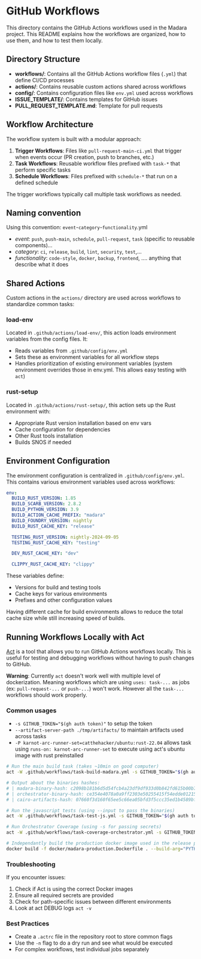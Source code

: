 # GitHub Workflows

This directory contains the GitHub Actions workflows used in the Madara project.
This README explains how the workflows are organized, how to use them, and how to test them locally.

## Directory Structure

- **workflows/**: Contains all the GitHub Actions workflow files (`.yml`) that define CI/CD processes
- **actions/**: Contains reusable custom actions shared across workflows
- **config/**: Contains configuration files like `env.yml` used across workflows
- **ISSUE_TEMPLATE/**: Contains templates for GitHub issues
- **PULL_REQUEST_TEMPLATE.md**: Template for pull requests

## Workflow Architecture

The workflow system is built with a modular approach:

1. **Trigger Workflows**: Files like `pull-request-main-ci.yml` that trigger when events occur (PR creation, push to branches, etc.)
2. **Task Workflows**: Reusable workflow files prefixed with `task-*` that perform specific tasks
3. **Schedule Workflows**: Files prefixed with `schedule-*` that run on a defined schedule

The trigger workflows typically call multiple task workflows as needed.

## Naming convention

Using this convention: `event`-`category`-`functionality`.yml

- _event_: `push`, `push-main`, `schedule`, `pull-request`, `task` (specific to reusable components)...
- _category_: `ci`, `release`, `build`, `lint`, `security`, `test`,...
- _functionality_: `code-style`, `docker`, `backup`, `frontend`, .... anything that describe what it does

## Shared Actions

Custom actions in the `actions/` directory are used across workflows to standardize common tasks:

### load-env

Located in `.github/actions/load-env/`, this action loads environment variables from the config files. It:

- Reads variables from `.github/config/env.yml`
- Sets these as environment variables for all workflow steps
- Handles prioritization of existing environment variables (system environment overrides those in env.yml. This allows easy testing with `act`)

### rust-setup

Located in `.github/actions/rust-setup/`, this action sets up the Rust environment with:

- Appropriate Rust version installation based on env vars
- Cache configuration for dependencies
- Other Rust tools installation
- Builds SNOS if needed

## Environment Configuration

The environment configuration is centralized in `.github/config/env.yml`. This contains various environment variables used across workflows:

```yaml
env:
  BUILD_RUST_VERSION: 1.85
  BUILD_SCARB_VERSION: 2.8.2
  BUILD_PYTHON_VERSION: 3.9
  BUILD_ACTION_CACHE_PREFIX: "madara"
  BUILD_FOUNDRY_VERSION: nightly
  BUILD_RUST_CACHE_KEY: "release"

  TESTING_RUST_VERSION: nightly-2024-09-05
  TESTING_RUST_CACHE_KEY: "testing"

  DEV_RUST_CACHE_KEY: "dev"

  CLIPPY_RUST_CACHE_KEY: "clippy"
```

These variables define:

- Versions for build and testing tools
- Cache keys for various environments
- Prefixes and other configuration values

Having different cache for build environments allows to reduce the total cache size while still increasing speed of builds.

## Running Workflows Locally with Act

[Act](https://github.com/nektos/act) is a tool that allows you to run GitHub Actions workflows locally. This is useful for testing and debugging workflows without having to push changes to GitHub.

**Warning**: Currently `act` doesn't work well with multiple level of dockerization. Meaning workflows which are using `uses: task-...` as jobs (ex: `pull-request-...` or `push-...`) won't work. However all the `task-...` workflows should work properly.

### Common usages

- `-s GITHUB_TOKEN="$(gh auth token)"` to setup the token
- `--artifact-server-path ./tmp/artifacts/` to maintain artifacts used across tasks
- `-P karnot-arc-runner-set=catthehacker/ubuntu:rust-22.04` allows task using `runs-on: karnot-arc-runner-set` to execute using act's ubuntu image with rust preinstalled

```bash
# Run the main build task (takes ~10min on good computer)
act -W .github/workflows/task-build-madara.yml -s GITHUB_TOKEN="$(gh auth token)"  --artifact-server-path ./tmp/artifacts/ workflow_call -P karnot-arc-runner-set=catthehacker/ubuntu:rust-22.04

# Output about the binaries hashes:
# | madara-binary-hash: c2098b181b6d5d54fcb4a23df9df933d0b842fd615b00b7f2ef5e5783686b7b4
# | orchestrator-binary-hash: ce354e4078a0a9ff2303e50255415f54edde012151edbd650e42187e91a8f0c1
# | cairo-artifacts-hash: 07660f3d160f65ee5c66ea05bfd3f5ccc35ed1b4589bffc2230f2c798f0a5c15

# Run the javascript tests (using --input to pass the binaries)
act -W .github/workflows/task-test-js.yml -s GITHUB_TOKEN="$(gh auth token)"  --artifact-server-path ./tmp/artifacts/ workflow_call --input madara-binary-hash="c2098b181b6d5d54fcb4a23df9df933d0b842fd615b00b7f2ef5e5783686b7b4" --input cairo-artifacts-hash="07660f3d160f65ee5c66ea05bfd3f5ccc35ed1b4589bffc2230f2c798f0a5c15"

# Run Orchestrator Coverage (using -s for passing secrets)
act -W .github/workflows/task-coverage-orchestrator.yml -s GITHUB_TOKEN="$(gh auth token)" --artifact-server-path ./tmp/artifacts/ workflow_call -P karnot-arc-runner-set=catthehacker/ubuntu:rust-22.04 -s ETHEREUM_SEPOLIA_BLAST_RPC="https://sepolia.blast.io" -s RPC_FOR_SNOS="..."

# Independantly build the production docker image used in the release process
docker build -f docker/madara-production.Dockerfile . --build-arg="PYTHON_VERSION=3.9" --build-arg="SCARB_VERSION=2.8.2" --build-arg=FOUNDRY_VERSION=nightly
```

### Troubleshooting

If you encounter issues:

1. Check if Act is using the correct Docker images
2. Ensure all required secrets are provided
3. Check for path-specific issues between different environments
4. Look at act DEBUG logs `act -v`

### Best Practices

- Create a `.actrc` file in the repository root to store common flags
- Use the `-n` flag to do a dry run and see what would be executed
- For complex workflows, test individual jobs separately
